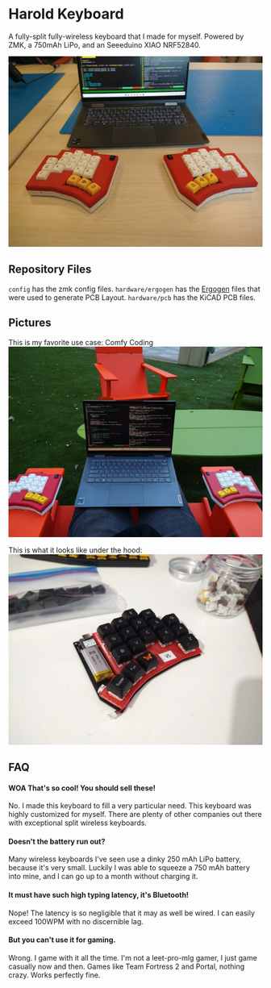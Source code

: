 # Harold Keyboard

A fully-split fully-wireless keyboard that I made for myself. Powered by ZMK, a 750mAh LiPo, and an Seeeduino XIAO NRF52840.


![Final Product](./pictures/final_product.jpg)

## Repository Files

`config` has the zmk config files.
`hardware/ergogen` has the [Ergogen](https://github.com/ergogen/ergogen) files that were used to generate PCB Layout.
`hardware/pcb` has the KiCAD PCB files.

## Pictures

This is my favorite use case: Comfy Coding
![Use Case](./pictures/use_case.jpg)

This is what it looks like under the hood:
![Under the hood](./pictures/under_the_hood.jpg)


## FAQ

#### WOA That's so cool! You should sell these!
No. I made this keyboard to fill a very particular need.
This keyboard was highly customized for myself. There are plenty of other companies out there
with exceptional split wireless keyboards.

#### Doesn't the battery run out?
Many wireless keyboards I've seen use a dinky 250 mAh LiPo battery, because it's very small.
Luckily I was able to squeeze a 750 mAh battery into mine, and I can go up to a month without charging it.

#### It must have such high typing latency, it's Bluetooth!
Nope! The latency is so negligible that it may as well be wired. I can easily exceed 100WPM with no
discernible lag.

#### But you can't use it for gaming.
Wrong. I game with it all the time. I'm not a leet-pro-mlg gamer, I just game casually now and then.
Games like Team Fortress 2 and Portal, nothing crazy. Works perfectly fine.

